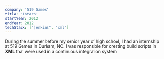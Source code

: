```yaml
---
company: '519 Games'
title: 'Intern'
startYear: 2012
endYear: 2012
techStack: ["jenkins", "xml"]
---
```

During the summer before my senior year of high school, I had an internship at 519 Games in Durham, NC.  I was responsible for creating build scripts in **XML** that were used in a continuous integration system.
